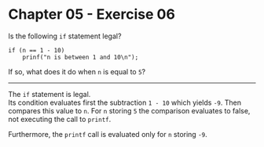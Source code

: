 # Chapter 05 - Exercise 06

Is the following `if` statement legal?

```
if (n == 1 - 10)
    prinf("n is between 1 and 10\n");
```

If so, what does it do when `n` is equal to `5`?

---

The `if` statement is legal.  
Its condition evaluates first the subtraction `1 - 10` which yields `-9`. Then compares this value to `n`. For `n` storing `5` the comparison evaluates to false, not executing the call to `printf`.  

Furthermore, the `printf` call is evaluated only for `n` storing `-9`.  
